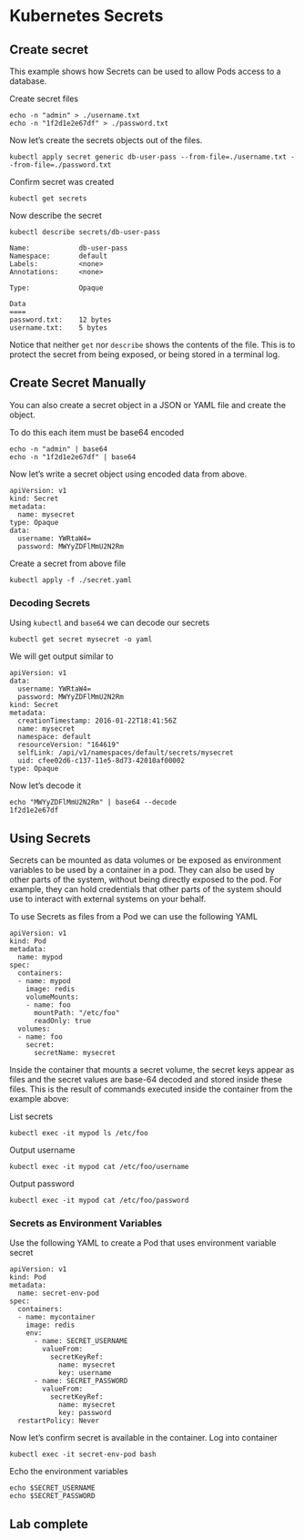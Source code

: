 # Kubernetes Secrets
## Create secret
This example shows how Secrets can be used to allow Pods access to a database. 

Create secret files 
```
echo -n "admin" > ./username.txt
echo -n "1f2d1e2e67df" > ./password.txt
```

Now let’s create the secrets objects out of the files. 
```
kubectl apply secret generic db-user-pass --from-file=./username.txt --from-file=./password.txt
```

Confirm secret was created 
```
kubectl get secrets 
```

Now  describe the secret
```
kubectl describe secrets/db-user-pass 
```

```
Name:            db-user-pass
Namespace:       default
Labels:          <none>
Annotations:     <none>

Type:            Opaque

Data
====
password.txt:    12 bytes
username.txt:    5 bytes
```

Notice that neither `get` nor `describe` shows the contents of the file. This is to protect the secret from being exposed, or being stored in a terminal log. 

## Create Secret Manually 
You can also create a secret object in a JSON or YAML file and create the object. 

To do this each item must be base64 encoded
```
echo -n "admin" | base64
echo -n "1f2d1e2e67df" | base64
```

Now let’s write a secret object using encoded data from above. 
```
apiVersion: v1
kind: Secret
metadata:
  name: mysecret
type: Opaque
data:
  username: YWRtaW4=
  password: MWYyZDFlMmU2N2Rm
```

Create a secret from above file 
```
kubectl apply -f ./secret.yaml
```

### Decoding Secrets
Using `kubectl` and `base64` we can decode our secrets
```
kubectl get secret mysecret -o yaml
```
We will get output similar to 
```
apiVersion: v1
data:
  username: YWRtaW4=
  password: MWYyZDFlMmU2N2Rm
kind: Secret
metadata:
  creationTimestamp: 2016-01-22T18:41:56Z
  name: mysecret
  namespace: default
  resourceVersion: "164619"
  selfLink: /api/v1/namespaces/default/secrets/mysecret
  uid: cfee02d6-c137-11e5-8d73-42010af00002
type: Opaque
```

Now let’s decode it 
```
echo "MWYyZDFlMmU2N2Rm" | base64 --decode
1f2d1e2e67df
```


## Using Secrets
Secrets can be mounted as data volumes or be exposed as environment variables to be used by a container in a pod. They can also be used by other parts of the system, without being directly exposed to the pod. For example, they can hold credentials that other parts of the system should use to interact with external systems on your behalf.

To use Secrets as files from a Pod we can use the following YAML
```
apiVersion: v1
kind: Pod
metadata:
  name: mypod
spec:
  containers:
  - name: mypod
    image: redis
    volumeMounts:
    - name: foo
      mountPath: "/etc/foo"
      readOnly: true
  volumes:
  - name: foo
    secret:
      secretName: mysecret
```

Inside the container that mounts a secret volume, the secret keys appear as files and the secret values are base-64 decoded and stored inside these files. This is the result of commands executed inside the container from the example above: 

List secrets 
```
kubectl exec -it mypod ls /etc/foo
```

Output username 
```
kubectl exec -it mypod cat /etc/foo/username
```

Output password
```
kubectl exec -it mypod cat /etc/foo/password
```		


### Secrets as Environment Variables 
Use the following YAML to create a Pod that uses environment variable secret
```
apiVersion: v1
kind: Pod
metadata:
  name: secret-env-pod
spec:
  containers:
  - name: mycontainer
    image: redis
    env:
      - name: SECRET_USERNAME
        valueFrom:
          secretKeyRef:
            name: mysecret
            key: username
      - name: SECRET_PASSWORD
        valueFrom:
          secretKeyRef:
            name: mysecret
            key: password
  restartPolicy: Never
```

Now let’s confirm secret is available in the container. 
Log into container 
```
kubectl exec -it secret-env-pod bash 
```

Echo the environment variables 
```
echo $SECRET_USERNAME
echo $SECRET_PASSWORD
```

## Lab complete 
